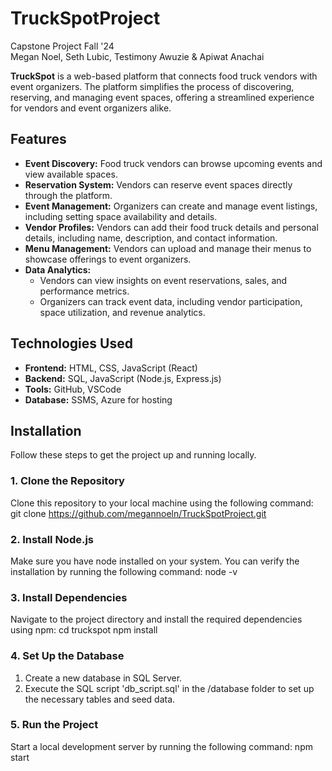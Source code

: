 # TruckSpotProject
Capstone Project Fall '24 <br>
Megan Noel, Seth Lubic, Testimony Awuzie & Apiwat Anachai


**TruckSpot** is a web-based platform that connects food truck vendors with event organizers. The platform simplifies the process of discovering, reserving, and managing event spaces, offering a streamlined experience for vendors and event organizers alike.

## Features

- **Event Discovery:** Food truck vendors can browse upcoming events and view available spaces.
- **Reservation System:** Vendors can reserve event spaces directly through the platform.
- **Event Management:** Organizers can create and manage event listings, including setting space availability and details.
- **Vendor Profiles:** Vendors can add their food truck details and personal details, including name, description, and contact information.
- **Menu Management:** Vendors can upload and manage their menus to showcase offerings to event organizers.
- **Data Analytics:**
  - Vendors can view insights on event reservations, sales, and performance metrics.
  - Organizers can track event data, including vendor participation, space utilization, and revenue analytics.

## Technologies Used

- **Frontend:** HTML, CSS, JavaScript (React)
- **Backend:** SQL, JavaScript (Node.js, Express.js)
- **Tools:** GitHub, VSCode
- **Database:** SSMS, Azure for hosting

 ## Installation

Follow these steps to get the project up and running locally.

### 1. Clone the Repository

Clone this repository to your local machine using the following command:
git clone https://github.com/megannoeln/TruckSpotProject.git

### 2. Install Node.js

Make sure you have node installed on your system. You can verify the installation by running the following command:
node -v

### 3. Install Dependencies

Navigate to the project directory and install the required dependencies using npm:
cd truckspot
npm install

### 4. Set Up the Database

1. Create a new database in SQL Server.
2. Execute the SQL script 'db_script.sql' in the /database folder to set up the necessary tables and seed data.

### 5. Run the Project

Start a local development server by running the following command:
npm start

